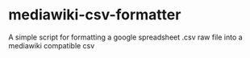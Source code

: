 # mediawiki-csv-formatter
A simple script for formatting a google spreadsheet .csv raw file into a mediawiki compatible csv
